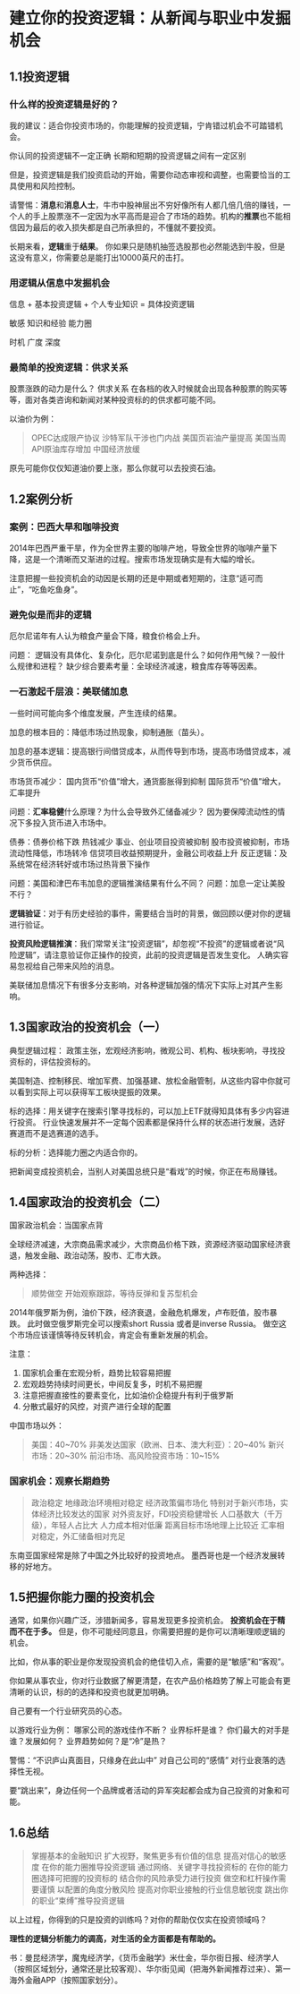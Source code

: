 # 建立你的投资逻辑：从新闻与职业中发掘机会

## 1.1投资逻辑

### 什么样的投资逻辑是好的？
我的建议：适合你投资市场的，你能理解的投资逻辑，宁肯错过机会不可踏错机会。

你认同的投资逻辑不一定正确
长期和短期的投资逻辑之间有一定区别

但是，投资逻辑是我们投资启动的开始，需要你动态审视和调整，也需要恰当的工具使用和风险控制。

请警惕：**消息**和**消息人士**，牛市中股神层出不穷好像所有人都几倍几倍的赚钱，一个人的手上股票涨不一定因为水平高而是迎合了市场的趋势。机构的**推票**也不能相信因为最后的收入损失都是自己所承担的，不懂就不要投资。

长期来看，**逻辑**重于**结果**。
你如果只是随机抽签选股那也必然能选到牛股，但是这没有意义，你需要总是能打出10000英尺的击打。

### 用逻辑从信息中发掘机会

信息 + 基本投资逻辑 + 个人专业知识 = 具体投资逻辑

敏感     知识和经验    能力圈

时机      广度         深度


### 最简单的投资逻辑：供求关系

股票涨跌的动力是什么？
供求关系
在各档的收入时候就会出现各种股票的购买等等，面对各类咨询和新闻对某种投资标的的供求都可能不同。

以油价为例：

>OPEC达成限产协议
>沙特军队干涉也门内战
>美国页岩油产量提高
>美国当周API原油库存增加
>中国经济放缓

原先可能你仅仅知道油价要上涨，那么你就可以去投资石油。

## 1.2案例分析

### 案例：巴西大旱和咖啡投资

2014年巴西严重干旱，作为全世界主要的咖啡产地，导致全世界的咖啡产量下降，这是一个清晰而又渐进的过程。搜索市场发现确实是有大幅的增长。

注意把握一些投资机会的动因是长期的还是中期或者短期的，注意“适可而止”，“吃鱼吃鱼身”。

### 避免似是而非的逻辑

厄尔尼诺年有人认为粮食产量会下降，粮食价格会上升。

问题：
逻辑没有具体化、复杂化，厄尔尼诺到底是什么？如何作用气候？一般什么规律和进程？
缺少综合要素考量：全球经济减速，粮食库存等等因素。

### 一石激起千层浪：美联储加息

一些时间可能向多个维度发展，产生连续的结果。

加息的根本目的：降低市场过热现象，抑制通胀（苗头）。

加息的基本逻辑：提高银行间借贷成本，从而传导到市场，提高市场借贷成本，减少货币供应。

市场货币减少：
国内货币“价值”增大，通货膨胀得到抑制
国际货币“价值”增大，汇率提升

问题：**汇率稳健**什么原理？为什么会导致外汇储备减少？
因为要保障流动性的情况下多投入货币进入市场中。

债券：债券价格下跌
热钱减少
    事业、创业项目投资被抑制
    股市投资被抑制，市场流动性降低，市场转冷
信贷项目收益预期提升，金融公司收益上升
反正逻辑：及系统常在经济转好或市场过热背景下操作

问题：美国和津巴布韦加息的逻辑推演结果有什么不同？
问题：加息一定让美股不行？

**逻辑验证**：对于有历史经验的事件，需要结合当时的背景，做回顾以便对你的逻辑进行验证。

**投资风险逻辑推演**：我们常常关注“投资逻辑”，却忽视“不投资”的逻辑或者说“风险逻辑”，请注意验证你正操作的投资，此前的投资逻辑是否发生变化。
人确实容易忽视给自己带来风险的消息。

美联储加息情况下有很多分支影响，对各种逻辑加强的情况下实际上对其产生影响。


## 1.3国家政治的投资机会（一）

典型逻辑过程：
政策主张，宏观经济影响，微观公司、机构、板块影响，寻找投资标的，评估投资标的。

美国制造、控制移民、增加军费、加强基建、放松金融管制，从这些内容中你就可以看到实际上可以获得军工板块提振的效果。

标的选择：用关键字在搜索引擎寻找标的，可以加上ETF就得知具体有多少内容进行投资。
行业快速发展并不一定每个因素都是保持什么样的状态进行发展，选好赛道而不是选赛道的选手。

标的分析：选择能力圈之内适合你的。

把新闻变成投资机会，当别人对美国总统只是“看戏”的时候，你正在布局赚钱。



## 1.4国家政治的投资机会（二）

国家政治机会：当国家点背

全球经济减速，大宗商品需求减少，大宗商品价格下跌，资源经济驱动国家经济衰退，触发金融、政治动荡，股市、汇市大跌。

两种选择：
>顺势做空
>开始观察跟踪，等待反弹和复苏型机会

2014年俄罗斯为例，油价下跌，经济衰退，金融危机爆发，卢布贬值，股市暴跌。
此时做空俄罗斯完全可以搜索short Russia 或者是inverse Russia。
做空这个市场应该谨慎等待反转机会，肯定会有重新发展的机会。

注意：

1. 国家机会重在宏观分析，趋势比较容易把握
2. 宏观趋势持续时间更长，中间反复多，时机不易把握
3. 注意把握直接性的要素变化，比如油价企稳提升有利于俄罗斯
4. 分散式最好的风控，对资产进行全球的配置

中国市场以外：
>美国：40~70%
>非美发达国家（欧洲、日本、澳大利亚）：20~40%
>新兴市场：20~30%
>前沿市场、高风险投资市场：10~15%

### 国家机会：观察长期趋势

>政治稳定
>地缘政治环境相对稳定
>经济政策偏市场化
>特别对于新兴市场，实体经济比较发达的国家
>对外资友好，FDI投资稳健增长
>人口基数大（千万级），年轻人占比大
>人力成本相对低廉
>距离目标市场地理上比较近
>汇率相对稳定，外汇储备相对充足

东南亚国家经常是除了中国之外比较好的投资地点。
墨西哥也是一个经济发展转移的好地方。

## 1.5把握你能力圈的投资机会

通常，如果你兴趣广泛，涉猎新闻多，容易发现更多投资机会。
**投资机会在于精而不在于多。**
但是，你不可能经同意且，你需要把握的是你可以清晰理顺逻辑的机会。

比如，你从事的职业是你发现投资机会的绝佳切入点，需要的是“敏感”和“客观”。

你如果从事农业，你对行业数据了解更清楚，在农产品价格趋势了解上可能会有更清晰的认识，标的的选择和投资也就更加明确。

自己要有一个行业研究员的心态。

以游戏行业为例：
哪家公司的游戏佳作不断？
业界标杆是谁？
你们最大的对手是谁？发展如何？
业界趋势如何？是“冷”是热？

警惕：“不识庐山真面目，只缘身在此山中”
对自己公司的“感情”
对行业衰落的选择性无视。

要“跳出来”，身边任何一个品牌或者活动的异军突起都会成为自己投资的对象和可能。


## 1.6总结

>掌握基本的金融知识
>扩大视野，聚焦更多有价值的信息
>提高对信心的敏感度
>在你的能力圈推导投资逻辑
>通过网络、关键字寻找投资标的
>在你的能力圈选择可把握的投资标的
>结合你的风险承受力进行投资
>做空和杠杆操作需要谨慎
>以配置的角度分散风险
>提高对你职业接触的行业信息敏锐度
>跳出你的职业“束缚”推导投资逻辑

以上过程，你得到的只是投资的训练吗？对你的帮助仅仅实在投资领域吗？

**理性的逻辑分析能力的调高，对生活的全方面都是有帮助的。**

书：曼昆经济学，魔鬼经济学，《货币金融学》米仕金，华尔街日报、经济学人（按照区域划分，通常还是比较客观）、华尔街见闻（把海外新闻推荐过来）、第一海外金融APP（按照国家划分）。






















































































































































































